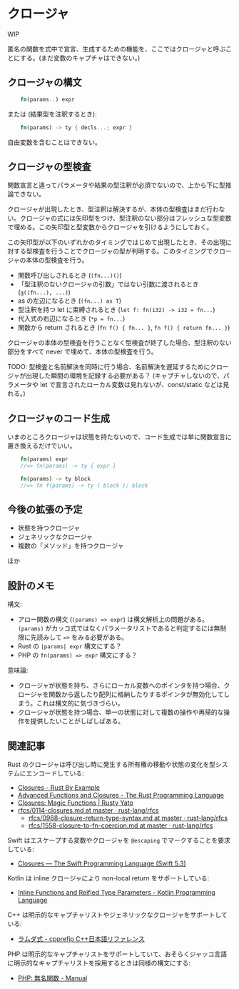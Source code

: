 # クロージャ

WIP

匿名の関数を式中で宣言、生成するための機能を、ここではクロージャと呼ぶことにする。(まだ変数のキャプチャはできない。)

## クロージャの構文

```rust
    fn(params..) expr
```

または (結果型を注釈するとき):

```rust
    fn(params) -> ty { decls...; expr }
```

自由変数を含むことはできない。

## クロージャの型検査

関数宣言と違ってパラメータや結果の型注釈が必須でないので、上から下に型推論できない。

クロージャが出現したとき、型注釈は解決するが、本体の型検査はまだ行わない。クロージャの式には矢印型をつけ、型注釈のない部分はフレッシュな型変数で埋める。この矢印型と型変数からクロージャを引けるようにしておく。

この矢印型が以下のいずれかのタイミングではじめて出現したとき、その出現に対する型検査を行うことでクロージャの型が判明する。このタイミングでクロージャの本体の型検査を行う。

- 関数呼び出しされるとき (`(fn...)()`)
- 「型注釈のないクロージャの引数」ではない引数に渡されるとき (`g((fn...), ...)`)
- as の左辺になるとき (`(fn...) as T`)
- 型注釈を持つ let に束縛されるとき (`let f: fn(i32) -> i32 = fn...`)
- 代入式の右辺になるとき (`*p = fn...`)
- 関数から return されるとき (`fn f() { fn... }`, `fn f() { return fn... }`)

クロージャの本体の型検査を行うことなく型検査が終了した場合、型注釈のない部分をすべて never で埋めて、本体の型検査を行う。

TODO: 型検査と名前解決を同時に行う場合、名前解決を遅延するためにクロージャが出現した瞬間の環境を記録する必要がある？ (キャプチャしないので、パラメータや let で宣言されたローカル変数は見れないが、const/static などは見れる。)

## クロージャのコード生成

いまのところクロージャは状態を持たないので、コード生成では単に関数宣言に置き換えるだけでいい。

```rust
    fn(params) expr
    //=> fn(params) -> ty { expr }

    fn(params) -> ty block
    //=> fn f(params) -> ty { block }; block
```

## 今後の拡張の予定

- 状態を持つクロージャ
- ジェネリックなクロージャ
- 複数の「メソッド」を持つクロージャ

ほか

## 設計のメモ

構文:

- アロー関数の構文 (`(params) => expr`) は構文解析上の問題がある。`(params)` がカッコ式ではなくパラメータリストであると判定するには無制限に先読みして `=>` をみる必要がある。
- Rust の `|params| expr` 構文にする？
- PHP の `fn(params) => expr` 構文にする？

意味論:

- クロージャが状態を持ち、さらにローカル変数へのポインタを持つ場合、クロージャを関数から返したり配列に格納したりするポインタが無効化してしまう。これは構文的に気づきづらい。
- クロージャが状態を持つ場合、単一の状態に対して複数の操作や再帰的な操作を提供したいことがしばしばある。

## 関連記事

Rust のクロージャは呼び出し時に発生する所有権の移動や状態の変化を型システムにエンコードしている:

- [Closures - Rust By Example](https://doc.rust-lang.org/rust-by-example/fn/closures.html)
- [Advanced Functions and Closures - The Rust Programming Language](https://doc.rust-lang.org/book/ch19-05-advanced-functions-and-closures.html)
- [Closures\: Magic Functions | Rusty Yato](https://rustyyato.github.io/rust/syntactic/sugar/2019/01/17/Closures-Magic-Functions.html)
- [rfcs/0114-closures.md at master · rust-lang/rfcs](https://github.com/rust-lang/rfcs/blob/master/text/0114-closures.md)
    - [rfcs/0968-closure-return-type-syntax.md at master · rust-lang/rfcs](https://github.com/rust-lang/rfcs/blob/master/text/0968-closure-return-type-syntax.md)
    - [rfcs/1558-closure-to-fn-coercion.md at master · rust-lang/rfcs](https://github.com/rust-lang/rfcs/blob/master/text/1558-closure-to-fn-coercion.md)

Swift はエスケープする変数やクロージャを `@escaping` でマークすることを要求している:

- [Closures — The Swift Programming Language (Swift 5.3)](https://docs.swift.org/swift-book/LanguageGuide/Closures.html)

Kotlin は inline クロージャにより non-local return をサポートしている:

- [Inline Functions and Reified Type Parameters - Kotlin Programming Language](https://kotlinlang.org/docs/reference/inline-functions.html)

C++ は明示的なキャプチャリストやジェネリックなクロージャをサポートしている:

- [ラムダ式 - cpprefjp C++日本語リファレンス](https://cpprefjp.github.io/lang/cpp11/lambda_expressions.html)

PHP は明示的なキャプチャリストをサポートしていて、おそらくジャッコ言語に明示的なキャプチャリストを採用するときは同様の構文にする:

- [PHP\: 無名関数 - Manual](https://www.php.net/manual/ja/functions.anonymous.php)
